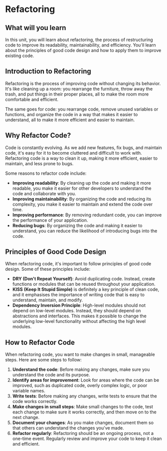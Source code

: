 # Refactoring

## What will you learn

In this unit, you will learn about refactoring, the process of restructuring code to improve its readability, maintainability, and efficiency. You'll learn about the principles of good code design and how to apply them to improve existing code.

## Introduction to Refactoring

Refactoring is the process of improving code without changing its behavior. It's like cleaning up a room: you rearrange the furniture, throw away the trash, and put things in their proper places, all to make the room more comfortable and efficient.

The same goes for code: you rearrange code, remove unused variables or functions, and organize the code in a way that makes it easier to understand, all to make it more efficient and easier to maintain.

## Why Refactor Code?

Code is constantly evolving. As we add new features, fix bugs, and maintain code, it's easy for it to become cluttered and difficult to work with. Refactoring code is a way to clean it up, making it more efficient, easier to maintain, and less prone to bugs.

Some reasons to refactor code include:

- **Improving readability**: By cleaning up the code and making it more readable, you make it easier for other developers to understand the code and collaborate with you.
- **Improving maintainability**: By organizing the code and reducing its complexity, you make it easier to maintain and extend the code over time.
- **Improving performance**: By removing redundant code, you can improve the performance of your application.
- **Reducing bugs**: By organizing the code and making it easier to understand, you can reduce the likelihood of introducing bugs into the code.

## Principles of Good Code Design

When refactoring code, it's important to follow principles of good code design. Some of these principles include:

- **DRY (Don't Repeat Yourself)**: Avoid duplicating code. Instead, create functions or modules that can be reused throughout your application.
- **KISS** **(Keep It Stupid Simple)** is definitely a key principle of clean code, and it emphasises the importance of writing code that is easy to understand, maintain, and modify.
- **Dependency Inversion Principle**: High-level modules should not depend on low-level modules. Instead, they should depend on abstractions and interfaces. This makes it possible to change the underlying low-level functionality without affecting the high level modules.

## How to Refactor Code

When refactoring code, you want to make changes in small, manageable steps. Here are some steps to follow:

1. **Understand the code**: Before making any changes, make sure you understand the code and its purpose.
2. **Identify areas for improvement**: Look for areas where the code can be improved, such as duplicated code, overly complex logic, or poor variable names.
3. **Write tests**: Before making any changes, write tests to ensure that the code works correctly.
4. **Make changes in small steps**: Make small changes to the code, test each change to make sure it works correctly, and then move on to the next change.
5. **Document your changes**: As you make changes, document them so that others can understand the changes you've made.
6. **Refactor regularly**: Refactoring should be an ongoing process, not a one-time event. Regularly review and improve your code to keep it clean and efficient.